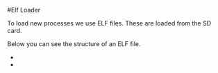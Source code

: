 #Elf Loader

To load new processes we use ELF files. These are loaded from the SD card.

Below you can see the structure of an ELF file.


* 
*
